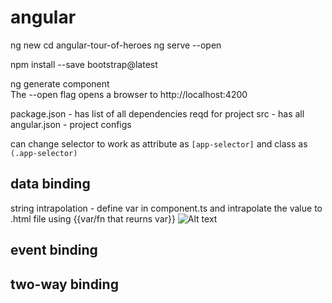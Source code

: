 # angular
  ng new <app>
  cd angular-tour-of-heroes
  ng serve --open

  npm install --save bootstrap@latest 

  ng generate component <component>   
 The --open flag opens a browser to http://localhost:4200


package.json - has list of all dependencies reqd for project
src          - has all 
angular.json - project configs

can change selector to work as attribute as `[app-selector]` and class as `(.app-selector)`

## data binding
   string intrapolation - define var in component.ts and intrapolate the value to .html file using {{var/fn that reurns var}}
   ![Alt text](../../../../../../../../var/folders/wx/1l627c_j435978frmcrkjcx80000gn/T/TemporaryItems/NSIRD_screencaptureui_O4H1Qi/Screen%20Shot%202023-03-21%20at%203.23.57%20PM.png)
## event binding
## two-way binding